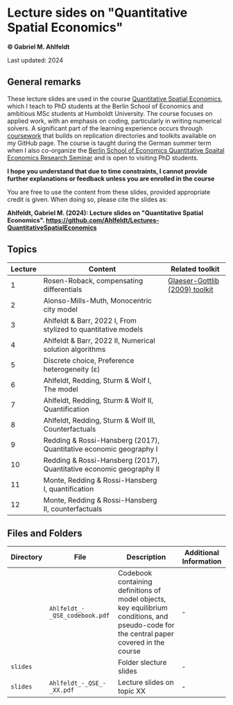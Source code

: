 # Lecture sides on "Quantitative Spatial Economics"

**© Gabriel M. Ahlfeldt**

Last updated: 2024

## General remarks

These lecture slides are used in the course [Quantitative Spatial Economics](https://sites.google.com/view/bqse/bqse-teaching), which I teach to PhD students at the Berlin School of Economics and ambitious MSc students at Humboldt University. The course focuses on applied work, with an emphasis on coding, particularly in writing numerical solvers. A significant part of the learning experience occurs through [coursework](https://sites.google.com/view/bqse/bqse-teaching/2024-qse-course) that builds on replication directories and toolkits available on my GitHub page. The course is taught during the German summer term when I also co-organize the [Berlin School of Economics Quantitative Spaital Economics Research Seminar](https://sites.google.com/view/bqse/bqse-seminar) and is open to visiting PhD students.

**I hope you understand that due to time constraints, I cannot provide further explanations or feedback unless you are enrolled in the course**

You are free to use the content from these slides, provided appropriate credit is given. When doing so, please cite the slides as:

**Ahlfeldt, Gabriel M. (2024): Lecture slides on "Quantitative Spatial Economics". https://github.com/Ahlfeldt/Lectures-QuantitativeSpatialEconomics** 

## Topics

| Lecture | Content | Related toolkit |
| ------- | ------- | ------- | 
| 1 | Rosen-Roback, compensating differentials | [Glaeser-Gottlib (2009) toolkit](https://sites.google.com/view/ahlfeldt/webtools/glaeser-gottlieb-2009-toolkit) |
| 2 | Alonso-Mills-Muth, Monocentric city model |
| 3 | Ahlfeldt & Barr, 2022 I, From stylized to quantitative models |
| 4 | Ahlfeldt & Barr, 2022 II, Numerical solution algorithms |
| 5 | Discrete choice, Preference heterogeneity (ε) |
| 6 | Ahlfeldt, Redding, Sturm & Wolf I, The model |
| 7 | Ahlfeldt, Redding, Sturm & Wolf II, Quantification |
| 8 | Ahlfeldt, Redding, Sturm & Wolf III, Counterfactuals |
| 9 | Redding & Rossi-Hansberg (2017), Quantitative economic geography I |
| 10 | Redding & Rossi-Hansberg (2017), Quantitative economic geography II |
| 11 | Monte, Redding & Rossi-Hansberg I, quantification |
| 12 | Monte, Redding & Rossi-Hansberg II, counterfactuals |

## Files and Folders

| Directory | File | Description  | Additional Information |
| --- | --- | --- | --- |
|  | `Ahlfeldt_-_QSE_codebook.pdf` | Codebook containing definitions of model objects, key equilibrium conditions, and pseudo-code for the central paper covered in the course  | - |
| `slides` | | Folder slecture slides | -|
| `slides` | `Ahlfeldt_-_QSE_-_XX.pdf` | Lecture slides on topic XX  | - |
